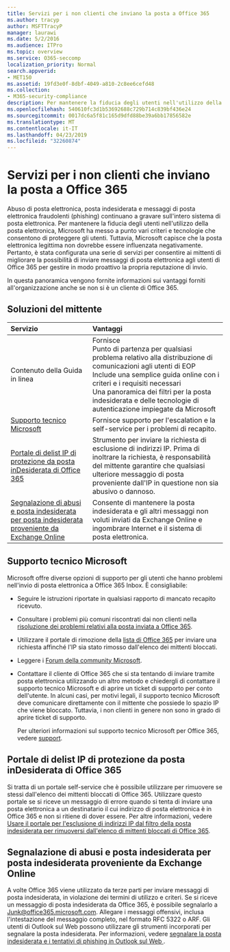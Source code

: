 ```yaml
---
title: Servizi per i non clienti che inviano la posta a Office 365
ms.author: tracyp
author: MSFTTracyP
manager: laurawi
ms.date: 5/2/2016
ms.audience: ITPro
ms.topic: overview
ms.service: O365-seccomp
localization_priority: Normal
search.appverid:
- MET150
ms.assetid: 19fd3e0f-8dbf-4049-a810-2c8ee6cefd48
ms.collection:
- M365-security-compliance
description: Per mantenere la fiducia degli utenti nell'utilizzo della posta elettronica, Microsoft ha messo a punto vari criteri e tecnologie che consentono di proteggere gli utenti.
ms.openlocfilehash: 540610fc3d1b53692688c729b714c839bf436e24
ms.sourcegitcommit: 0017dc6a5f81c165d9dfd88be39a6bb17856582e
ms.translationtype: MT
ms.contentlocale: it-IT
ms.lasthandoff: 04/23/2019
ms.locfileid: "32260874"
---
```

# <a name="services-for-non-customers-sending-mail-to-office-365"></a>Servizi per i non clienti che inviano la posta a Office 365
  
Abuso di posta elettronica, posta indesiderata e messaggi di posta elettronica fraudolenti (phishing) continuano a gravare sull'intero sistema di posta elettronica. Per mantenere la fiducia degli utenti nell'utilizzo della posta elettronica, Microsoft ha messo a punto vari criteri e tecnologie che consentono di proteggere gli utenti. Tuttavia, Microsoft capisce che la posta elettronica legittima non dovrebbe essere influenzata negativamente. Pertanto, è stata configurata una serie di servizi per consentire ai mittenti di migliorare la possibilità di inviare messaggi di posta elettronica agli utenti di Office 365 per gestire in modo proattivo la propria reputazione di invio.
  
In questa panoramica vengono fornite informazioni sui vantaggi forniti all'organizzazione anche se non si è un cliente di Office 365.
  
## <a name="sender-solutions"></a>Soluzioni del mittente
<a name="sectionSection0"> </a>

|**Servizio**|**Vantaggi**|
|:-----|:-----|
|Contenuto della Guida in linea  <br/> | Fornisce  <br/>  Punto di partenza per qualsiasi problema relativo alla distribuzione di comunicazioni agli utenti di EOP  <br/>  Include una semplice guida online con i criteri e i requisiti necessari  <br/>  Una panoramica dei filtri per la posta indesiderata e delle tecnologie di autenticazione impiegate da Microsoft  <br/> |
|[Supporto tecnico Microsoft](services-for-non-customers.md#AboutSupport) <br/> |Fornisce supporto per l'escalation e la self-service per i problemi di recapito.  <br/> |
|[Portale di delist IP di protezione da posta inDesiderata di Office 365](services-for-non-customers.md#DelistPortal) <br/> |Strumento per inviare la richiesta di esclusione di indirizzi IP. Prima di inoltrare la richiesta, è responsabilità del mittente garantire che qualsiasi ulteriore messaggio di posta proveniente dall'IP in questione non sia abusivo o dannoso.  <br/> |
|[Segnalazione di abusi e posta indesiderata per posta indesiderata proveniente da Exchange Online](services-for-non-customers.md#ReportOurJunk) <br/> |Consente di mantenere la posta indesiderata e gli altri messaggi non voluti inviati da Exchange Online e ingombrare Internet e il sistema di posta elettronica.  <br/> |
   
## <a name="microsoft-support"></a>Supporto tecnico Microsoft
<a name="AboutSupport"> </a>

Microsoft offre diverse opzioni di supporto per gli utenti che hanno problemi nell'invio di posta elettronica a Office 365 Inbox. È consigliabile:
  
- Seguire le istruzioni riportate in qualsiasi rapporto di mancato recapito ricevuto.
    
- Consultare i problemi più comuni riscontrati dai non clienti nella [risoluzione dei problemi relativi alla posta inviata a Office 365](troubleshooting-mail-sent-to-office-365.md).
    
- Utilizzare il portale di rimozione della [lista di Office 365](https://sender.office.com) per inviare una richiesta affinché l'IP sia stato rimosso dall'elenco dei mittenti bloccati. 
    
- Leggere i [Forum della community Microsoft](https://community.office365.com/en-us/f/).
    
- Contattare il cliente di Office 365 che si sta tentando di inviare tramite posta elettronica utilizzando un altro metodo e chiedergli di contattare il supporto tecnico Microsoft e di aprire un ticket di supporto per conto dell'utente. In alcuni casi, per motivi legali, il supporto tecnico Microsoft deve comunicare direttamente con il mittente che possiede lo spazio IP che viene bloccato. Tuttavia, i non clienti in genere non sono in grado di aprire ticket di supporto.
    
     Per ulteriori informazioni sul supporto tecnico Microsoft per Office 365, vedere [support](https://technet.microsoft.com/library/office-365-support.aspx).
    
## <a name="office-365-anti-spam-ip-delist-portal"></a>Portale di delist IP di protezione da posta inDesiderata di Office 365
<a name="DelistPortal"> </a>

Si tratta di un portale self-service che è possibile utilizzare per rimuovere se stessi dall'elenco dei mittenti bloccati di Office 365. Utilizzare questo portale se si riceve un messaggio di errore quando si tenta di inviare una posta elettronica a un destinatario il cui indirizzo di posta elettronica è in Office 365 e non si ritiene di dover essere. Per altre informazioni, vedere [Usare il portale per l'esclusione di indirizzi IP dal filtro della posta indesiderata per rimuoversi dall'elenco di mittenti bloccati di Office 365](use-the-delist-portal-to-remove-yourself-from-the-office-365-blocked-senders-lis.md).
  
## <a name="abuse-and-spam-reporting-for-junk-email-originating-from-exchange-online"></a>Segnalazione di abusi e posta indesiderata per posta indesiderata proveniente da Exchange Online
<a name="ReportOurJunk"> </a>

A volte Office 365 viene utilizzato da terze parti per inviare messaggi di posta indesiderata, in violazione dei termini di utilizzo e criteri. Se si riceve un messaggio di posta indesiderata da Office 365, è possibile segnalarlo a [Junk@office365.microsoft.com](mailto:junk@office365.microsoft.com). Allegare i messaggi offensivi, inclusa l'intestazione del messaggio completo, nel formato RFC 5322 o ARF. Gli utenti di Outlook sul Web possono utilizzare gli strumenti incorporati per segnalare la posta indesiderata. Per informazioni, vedere [segnalare la posta indesiderata e i tentativi di phishing in Outlook sul Web ](report-junk-email-and-phishing-scams-in-outlook-on-the-web-eop.md).
  

